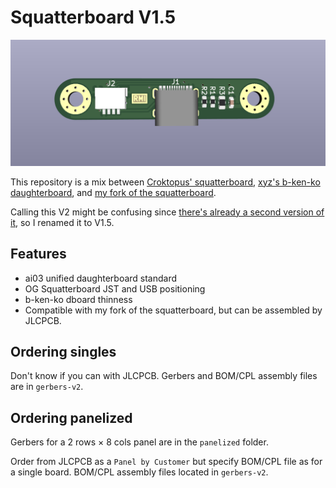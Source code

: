 # Squatterboard V1.5

![squatterboard-v2](squatterboard-v2.png)

This repository is a mix between [Croktopus' squatterboard](https://github.com/Croktopus/squatterboard), [xyz's b-ken-ko daughterboard](https://github.com/xyzz/b-ken-ko/tree/main/dboard), and [my fork of the squatterboard](https://github.com/ramonimbao/squatterboard).

Calling this V2 might be confusing since [there's already a second version of it](https://github.com/Croktopus/squatterboard2), so I renamed it to V1.5.

## Features

- ai03 unified daughterboard standard
- OG Squatterboard JST and USB positioning
- b-ken-ko dboard thinness
- Compatible with my fork of the squatterboard, but can be assembled by JLCPCB.

## Ordering singles

Don't know if you can with JLCPCB. Gerbers and BOM/CPL assembly files are in `gerbers-v2`.

## Ordering panelized

Gerbers for a 2 rows × 8 cols panel are in the `panelized` folder.

Order from JLCPCB as a `Panel by Customer` but specify BOM/CPL file as for a single board. BOM/CPL assembly files located in `gerbers-v2`.
